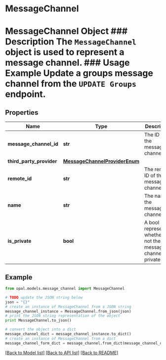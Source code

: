 # MessageChannel

# MessageChannel Object ### Description The `MessageChannel` object is used to represent a message channel.  ### Usage Example Update a groups message channel from the `UPDATE Groups` endpoint.

## Properties

Name | Type | Description | Notes
------------ | ------------- | ------------- | -------------
**message_channel_id** | **str** | The ID of the message channel. | 
**third_party_provider** | [**MessageChannelProviderEnum**](MessageChannelProviderEnum.md) |  | [optional] 
**remote_id** | **str** | The remote ID of the message channel | [optional] 
**name** | **str** | The name of the message channel. | [optional] 
**is_private** | **bool** | A bool representing whether or not the message channel is private. | [optional] 

## Example

```python
from opal.models.message_channel import MessageChannel

# TODO update the JSON string below
json = "{}"
# create an instance of MessageChannel from a JSON string
message_channel_instance = MessageChannel.from_json(json)
# print the JSON string representation of the object
print MessageChannel.to_json()

# convert the object into a dict
message_channel_dict = message_channel_instance.to_dict()
# create an instance of MessageChannel from a dict
message_channel_form_dict = message_channel.from_dict(message_channel_dict)
```
[[Back to Model list]](../README.md#documentation-for-models) [[Back to API list]](../README.md#documentation-for-api-endpoints) [[Back to README]](../README.md)


